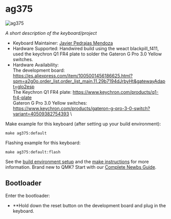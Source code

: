 # ag375

![ag375](https://i.imgur.com/RUco7LH.jpeg)

*A short description of the keyboard/project*

* Keyboard Maintainer: [Javier Pedrajas Mendoza](https://github.com/Ag3NtK)
* Hardware Supported: Handwired build using the weact blackpill_f411, used the keychron Q1 FR4 plate to solder the Gateron G Pro 3.0 Yellow switches.
* Hardware Availability: \
            The development board: https://es.aliexpress.com/item/1005001456186625.html?spm=a2g0o.order_list.order_list_main.11.29b7194dJrbyHt&gatewayAdapt=glo2esp \
            The Keychron Q1 FR4 plate: https://www.keychron.com/products/q1-fr4-plate \
            Gateron G Pro 3.0 Yellow switches: https://www.keychron.com/products/gateron-g-pro-3-0-switch?variant=40509382754393 \
            
Make example for this keyboard (after setting up your build environment):

    make ag375:default

Flashing example for this keyboard:

    make ag375:default:flash

See the [build environment setup](https://docs.qmk.fm/#/getting_started_build_tools) and the [make instructions](https://docs.qmk.fm/#/getting_started_make_guide) for more information. Brand new to QMK? Start with our [Complete Newbs Guide](https://docs.qmk.fm/#/newbs).

## Bootloader

Enter the bootloader:

* **Hold down the reset button on the development board and plug in the keyboard.
